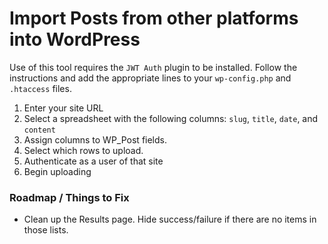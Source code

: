 # Import Posts from other platforms into WordPress

Use of this tool requires the `JWT Auth` plugin to be installed. Follow the instructions and add the appropriate lines to your `wp-config.php` and `.htaccess` files.

1. Enter your site URL
2. Select a spreadsheet with the following columns: `slug`, `title`, `date`, and `content`
3. Assign columns to WP_Post fields.
4. Select which rows to upload.
5. Authenticate as a user of that site
6. Begin uploading

### Roadmap / Things to Fix

- Clean up the Results page. Hide success/failure if there are no items in those lists.
